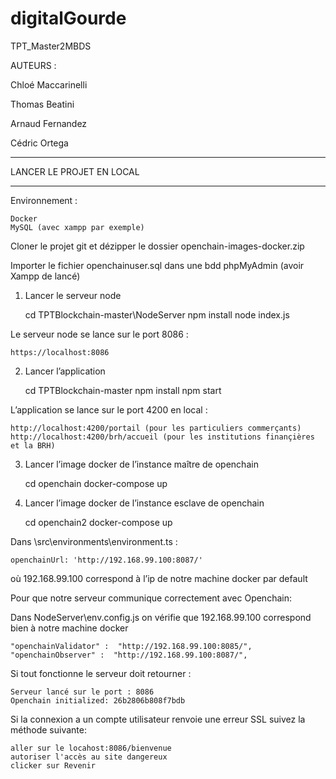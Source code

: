 # digitalGourde
TPT_Master2MBDS

AUTEURS :

Chloé Maccarinelli

Thomas Beatini

Arnaud Fernandez

Cédric Ortega
__________________________

LANCER LE PROJET EN LOCAL 
__________________________

Environnement :

	Docker
	MySQL (avec xampp par exemple)
		


Cloner le projet git et dézipper le dossier openchain-images-docker.zip

Importer le fichier openchainuser.sql dans une bdd phpMyAdmin (avoir Xampp de lancé)



1.	Lancer le serveur node 

    cd TPTBlockchain-master\NodeServer 
    npm install
    node index.js

Le serveur node se lance sur le port 8086 : 

    https://localhost:8086

2.	Lancer l’application

    cd TPTBlockchain-master
    npm install
    npm start
          
L’application se lance sur le port 4200 en local :  
  
    http://localhost:4200/portail (pour les particuliers commerçants)
    http://localhost:4200/brh/accueil (pour les institutions finançières et la BRH)

3.	Lancer l’image docker de l’instance maître de openchain

    cd openchain
    docker-compose up 

4.	Lancer l’image docker de l’instance esclave de openchain

    cd openchain2
    docker-compose up 

Dans \src\environments\environment.ts : 

    openchainUrl: 'http://192.168.99.100:8087/'
    
où 192.168.99.100 correspond à l’ip de notre machine docker par default

Pour que notre serveur communique correctement avec Openchain:

 Dans NodeServer\env.config.js on vérifie que 192.168.99.100 correspond bien à notre machine docker
    
    "openchainValidator" :  "http://192.168.99.100:8085/",
    "openchainObserver" :  "http://192.168.99.100:8087/",


Si tout fonctionne le serveur doit retourner :

    Serveur lancé sur le port : 8086
    Openchain initialized: 26b2806b808f7bdb


Si la connexion a un compte utilisateur renvoie une erreur SSL suivez la méthode suivante:
    
    aller sur le locahost:8086/bienvenue
    autoriser l'accès au site dangereux
    clicker sur Revenir
      
      
      

 
     


